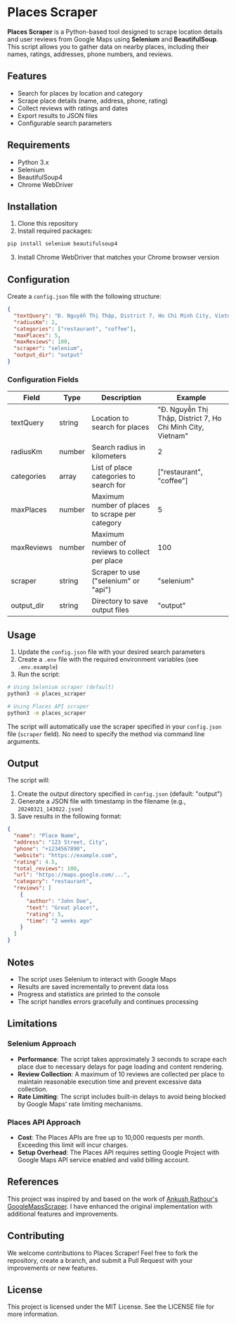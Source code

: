 # Places Scraper

**Places Scraper** is a Python-based tool designed to scrape location details and user reviews from Google Maps using **Selenium** and **BeautifulSoup**. This script allows you to gather data on nearby places, including their names, ratings, addresses, phone numbers, and reviews.

## Features

- Search for places by location and category
- Scrape place details (name, address, phone, rating)
- Collect reviews with ratings and dates
- Export results to JSON files
- Configurable search parameters

## Requirements

- Python 3.x
- Selenium
- BeautifulSoup4
- Chrome WebDriver

## Installation

1. Clone this repository
2. Install required packages:
```bash
pip install selenium beautifulsoup4
```
3. Install Chrome WebDriver that matches your Chrome browser version

## Configuration

Create a `config.json` file with the following structure:

```json
{
  "textQuery": "Đ. Nguyễn Thị Thập, District 7, Ho Chi Minh City, Vietnam",
  "radiusKm": 2,
  "categories": ["restaurant", "coffee"],
  "maxPlaces": 5,
  "maxReviews": 100,
  "scraper": "selenium",
  "output_dir": "output"
}
```

### Configuration Fields

| Field | Type | Description | Example |
|-------|------|-------------|---------|
| textQuery | string | Location to search for places | "Đ. Nguyễn Thị Thập, District 7, Ho Chi Minh City, Vietnam" |
| radiusKm | number | Search radius in kilometers | 2 |
| categories | array | List of place categories to search for | ["restaurant", "coffee"] |
| maxPlaces | number | Maximum number of places to scrape per category | 5 |
| maxReviews | number | Maximum number of reviews to collect per place | 100 |
| scraper | string | Scraper to use ("selenium" or "api") | "selenium" |
| output_dir | string | Directory to save output files | "output" |

## Usage

1. Update the `config.json` file with your desired search parameters
2. Create a `.env` file with the required environment variables (see `.env.example`)
3. Run the script:
```bash
# Using Selenium scraper (default)
python3 -m places_scraper

# Using Places API scraper 
python3 -m places_scraper
```

The script will automatically use the scraper specified in your `config.json` file (`scraper` field). No need to specify the method via command line arguments.

## Output

The script will:
1. Create the output directory specified in `config.json` (default: "output")
2. Generate a JSON file with timestamp in the filename (e.g., `20240321_143022.json`)
3. Save results in the following format:

```json
{
  "name": "Place Name",
  "address": "123 Street, City",
  "phone": "+1234567890",
  "website": "https://example.com",
  "rating": 4.5,
  "total_reviews": 100,
  "url": "https://maps.google.com/...",
  "category": "restaurant",
  "reviews": [
    {
      "author": "John Doe",
      "text": "Great place!",
      "rating": 5,
      "time": "2 weeks ago"
    }
  ]
}
```

## Notes

- The script uses Selenium to interact with Google Maps
- Results are saved incrementally to prevent data loss
- Progress and statistics are printed to the console
- The script handles errors gracefully and continues processing

## Limitations

### Selenium Approach

- **Performance**: The script takes approximately 3 seconds to scrape each place due to necessary delays for page loading and content rendering.
- **Review Collection**: A maximum of 10 reviews are collected per place to maintain reasonable execution time and prevent excessive data collection.
- **Rate Limiting**: The script includes built-in delays to avoid being blocked by Google Maps' rate limiting mechanisms.

### Places API Approach

- **Cost**: The Places APIs are free up to 10,000 requests per month. Exceeding this limit will incur charges.
- **Setup Overhead**: The Places API requires setting Google Project with Google Maps API service enabled and valid billing account.

## References

This project was inspired by and based on the work of [Ankush Rathour's GoogleMapsScraper](https://github.com/AnkushRathour/GoogleMapsScraper/tree/main). I have enhanced the original implementation with additional features and improvements.

## Contributing

We welcome contributions to Places Scraper! Feel free to fork the repository, create a branch, and submit a Pull Request with your improvements or new features.

## License
This project is licensed under the MIT License. See the LICENSE file for more information.

  
